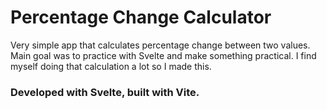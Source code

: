# Percentage Change Calculator

Very simple app that calculates percentage change between two values.
Main goal was to practice with Svelte and make something practical.
I find myself doing that calculation a lot so I made this.

### Developed with Svelte, built with Vite.